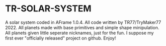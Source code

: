 # TR-SOLAR-SYSTEM
A solar system coded in AFrame 1.0.4. All code written by TR77/TryMaker77 2022.
All planets made with base primitives and simple shape minipulation.
All planets given little seperate nicknames, just for the fun.
I suppose my first ever "officially released" project on github. Enjoy!
